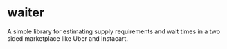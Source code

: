 waiter
======

A simple library for estimating supply requirements and wait times in a two sided marketplace like Uber and Instacart.
